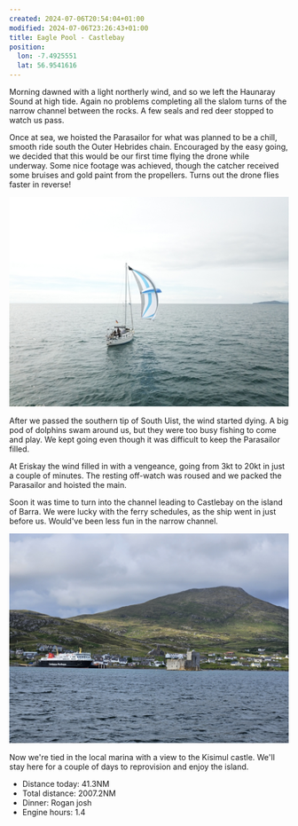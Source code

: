 ```yaml
---
created: 2024-07-06T20:54:04+01:00
modified: 2024-07-06T23:26:43+01:00
title: Eagle Pool - Castlebay
position:
  lon: -7.4925551
  lat: 56.9541616
---
```


Morning dawned with a light northerly wind, and so we left the Haunaray Sound at high tide. Again no problems completing all the slalom turns of the narrow channel between the rocks. A few seals and red deer stopped to watch us pass.

Once at sea, we hoisted the Parasailor for what was planned to be a chill, smooth ride south the Outer Hebrides chain. Encouraged by the easy going, we decided that this would be our first time flying the drone while underway. Some nice footage was achieved, though the catcher received some bruises and gold paint from the propellers. Turns out the drone flies faster in reverse!

![Image](../2024/a6a6eeccba8ec75f58c5495a780a5a59.jpg) 

After we passed the southern tip of South Uist, the wind started dying. A big pod of dolphins swam around us, but they were too busy fishing to come and play. We kept going even though it was difficult to keep the Parasailor filled.

At Eriskay the wind filled in with a vengeance, going from 3kt to 20kt in just a couple of minutes. The resting off-watch was roused and we packed the Parasailor and hoisted the main.

Soon it was time to turn into the channel leading to Castlebay on the island of Barra. We were lucky with the ferry schedules, as the ship went in just before us. Would've been less fun in the narrow channel.

![Image](../2024/baa28ba633d45268af5d6bee8d31fdc8.jpg) 

Now we're tied in the local marina with a view to the Kisimul castle. We'll stay here for a couple of days to reprovision and enjoy the island.

* Distance today: 41.3NM
* Total distance: 2007.2NM
* Dinner: Rogan josh
* Engine hours: 1.4
